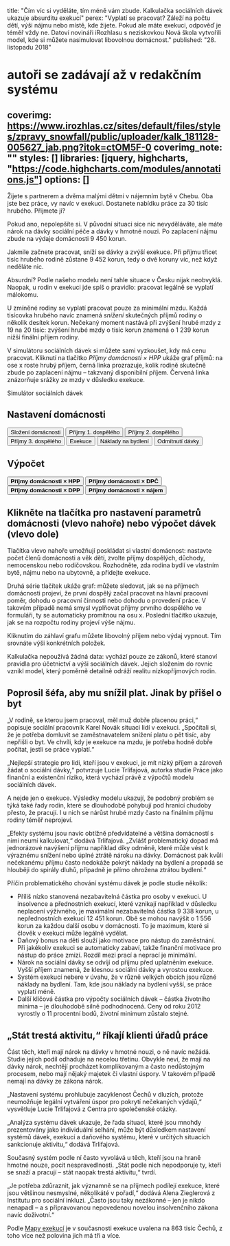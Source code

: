 title: "Čím víc si vyděláte, tím méně vám zbude. Kalkulačka sociálních dávek ukazuje absurditu exekucí"
perex: "Vyplatí se pracovat? Záleží na počtu dětí, výši nájmu nebo místě, kde žijete. Pokud ale máte exekuci, odpověď je téměř vždy ne. Datoví novináři iRozhlasu s neziskovkou Nová škola vytvořili model, kde si můžete nasimulovat libovolnou domácnost."
published: "28. listopadu 2018"
# autoři se zadávají až v redakčním systému
coverimg: https://www.irozhlas.cz/sites/default/files/styles/zpravy_snowfall/public/uploader/kalk_181128-005627_jab.png?itok=ctOM5F-0
coverimg_note: ""
styles: []
libraries: [jquery, highcharts, "https://code.highcharts.com/modules/annotations.js"]
options: []
---

Žijete s partnerem a dvěma malými dětmi v nájemním bytě v Chebu. Oba jste bez práce, vy navíc v exekuci. Dostanete nabídku práce za 30 tisíc hrubého. Přijmete ji?

Pokud ano, nepolepšíte si. V původní situaci sice nic nevyděláváte, ale máte nárok na dávky sociální péče a dávky v hmotné nouzi. Po zaplacení nájmu zbude na výdaje domácnosti 9 450 korun.

Jakmile začnete pracovat, sníží se dávky a zvýší exekuce. Při příjmu třicet tisíc hrubého rodině zůstane 9 452 korun, tedy o dvě koruny víc, než když neděláte nic.

Absurdní? Podle našeho modelu není tahle situace v Česku nijak neobvyklá. Naopak, u rodin v exekuci jde spíš o pravidlo: pracovat legálně se vyplatí málokomu.

U zmíněné rodiny se vyplatí pracovat pouze za minimální mzdu. Každá tisícovka hrubého navíc znamená _snížení_ skutečných příjmů rodiny o několik desítek korun. Nečekaný moment nastává při zvýšení hrubé mzdy z 19 na 20 tisíc: zvýšení hrubé mzdy o tisíc korun znamená o 1 239 korun nižší finální příjem rodiny.

V simulátoru sociálních dávek si můžete sami vyzkoušet, kdy má cenu pracovat. Kliknutí na tlačítko _Příjmy domácnosti × HPP_ ukáže graf příjmů: na ose x roste hrubý příjem, černá linka prozrazuje, kolik rodině skutečně zbude po zaplacení nájmu – takzvaný disponibilní příjem. Červená linka znázorňuje srážky ze mzdy v důsledku exekuce.

<wide>
<div id="container">
    <div id="title">Simulátor sociálních dávek</div>
        <div id="upperwindow">
            <div></div>
        </div>
    <div id="middlewindowgroup">
        <div id="buttonwindowgroup">
            <div id="upperbuttonwindow">
                <h2 id="bw-title">Nastavení domácnosti</h2>
                <button class="bw-button" type="button" onclick="vyplnSlozeniDomacnosti()">Složení domácnosti </button>
                <button class="bw-button" type="button" onclick="vyplnPrijmyPrvnihoDospeleho()">Příjmy 1. dospělého</button>
                <button class="bw-button" type="button" onclick="vyplnPrijmyDruhehoDospeleho()">Příjmy 2. dospělého</button>
                <button class="bw-button" type="button" onclick="vyplnPrijmyTretihoDospeleho()">Příjmy 3. dospělého</button>
                <button class="bw-button" type="button" onclick="vyplnExekuce()">Exekuce</button>
                <button class="bw-button" type="button" onclick="vyplnNakladyNaBydleni()">Náklady na bydlení</button>
                <button class="bw-button" type="button" onclick="vyplnZadostODavky()">Odmítnutí dávky</button>
            </div>
            <div id="lowerbuttonwindow">
                <h2 id="bw-title">Výpočet</h2>
                <button class="bw-button" type="button" onclick="dynamickyModelujRodinu(1)"><strong>Příjmy domácnosti × HPP </strong></button>
                <button class="bw-button" type="button" onclick="dynamickyModelujRodinu(2)"><strong>Příjmy domácnosti × DPČ </strong></button>
                <button class="bw-button" type="button" onclick="dynamickyModelujRodinu(3)"><strong>Příjmy domácnosti × DPP </strong></button>
                <button class="bw-button" type="button" onclick="dynamickyModelujRodinu(4)"><strong>Příjmy domácnosti × nájem </strong></button>
            </div>
        </div>
        <div id="mainwindow">
            <div id="mw-text">
                <h2 id="bw-title">Klikněte na tlačítka pro nastavení parametrů domácnosti (vlevo nahoře) nebo výpočet dávek (vlevo dole)</h2>
            </div>
        </div>
    </div>
</div>
</wide>

Tlačítka vlevo nahoře umožňují poskládat si vlastní domácnost: nastavte počet členů domácnosti a věk dětí, zvolte příjmy dospělých, důchody, nemocenskou nebo rodičovskou. Rozhodněte, zda rodina bydlí ve vlastním bytě, nájmu nebo na ubytovně, a přidejte exekuce.

Druhá série tlačítek ukáže graf: můžete sledovat, jak se na příjmech domácnosti projeví, že první dospělý začal pracovat na hlavní pracovní poměr, dohodu o pracovní činnosti nebo dohodu o provedení práce. V takovém případě nemá smysl vyplňovat příjmy prvního dospělého ve formuláři, ty se automaticky promítnou na osu x. Poslední tlačítko ukazuje, jak se na rozpočtu rodiny projeví výše nájmu.

Kliknutím do záhlaví grafu můžete libovolný příjem nebo výdaj vypnout. Tím srovnáte výši konkrétních položek.

Kalkulačka nepoužívá žádná data: vychází pouze ze zákonů, které stanoví pravidla pro účetnictví a výši sociálních dávek. Jejich složením do rovnic vznikl model, který poměrně detailně odráží realitu nízkopříjmových rodin.

## Poprosil šéfa, aby mu snížil plat. Jinak by přišel o byt

„V rodině, se kterou jsem pracoval, měl muž dobře placenou práci,“ popisuje sociální pracovník Karel Novák situaci lidí v exekuci. „Spočítali si, že je potřeba domluvit se zaměstnavatelem snížení platu o pět tisíc, aby nepřišli o byt. Ve chvíli, kdy je exekuce na mzdu, je potřeba hodně dobře počítat, jestli se práce vyplatí.“

„Nejlepší strategie pro lidi, kteří jsou v exekuci, je mít nízký příjem a zároveň žádat o sociální dávky,“ potvrzuje Lucie Trlifajová, autorka studie Práce jako finanční a existenční riziko, která vychází právě z výpočtů modelu sociálních dávek.

A nejde jen o exekuce. Výsledky modelu ukazují, že podobný problém se týká také řady rodin, které se dlouhodobě pohybují pod hranicí chudoby přesto, že pracují. I u nich se nárůst hrubé mzdy často na finálním příjmu rodiny téměř neprojeví.

„Efekty systému jsou navíc obtížně předvídatelné a většina domácností s nimi neumí kalkulovat,“ dodává Trlifajová. „Zvlášť problematický dopad má jednorázové navýšení příjmu například díky odměně, které může vést k výraznému snížení nebo úplné ztrátě nároku na dávky. Domácnost pak kvůli nečekanému příjmu často nedokáže pokrýt náklady na bydlení a propadá se hlouběji do spirály dluhů, případně je přímo ohrožena ztrátou bydlení.“

Příčin problematického chování systému dávek je podle studie několik:

* Příliš nízko stanovená nezabavitelná částka pro osoby v exekuci. U insolvence a přednostních exekucí, které vznikají například v důsledku neplacení výživného, je maximální nezabavitelná částka 9 338 korun, u nepřednostních exekucí 12 451 korun. Obě se mohou navýšit o 1 556 korun za každou další osobu v domácnosti. To je maximum, které si člověk v exekuci může legálně vydělat.
* Daňový bonus na děti slouží jako motivace pro nástup do zaměstnání. Při jakékoliv exekuci se automaticky zabaví, takže finanční motivace pro nástup do práce zmizí. Rozdíl mezi prací a neprací je minimální.
* Nárok na sociální dávky se odvíjí od příjmu před uplatněním exekuce. Vyšší příjem znamená, že klesnou sociální dávky a vyrostou exekuce.
* Systém exekucí nebere v úvahu, že v různě velkých obcích jsou různé náklady na bydlení. Tam, kde jsou náklady na bydlení vyšší, se práce vyplatí méně.
* Další klíčová částka pro výpočty sociálních dávek – částka životního minima – je dlouhodobě silně podhodnocená. Ceny od roku 2012 vyrostly o 11 procentní bodů, životní minimum zůstalo stejné.

## „Stát trestá aktivitu,“ říkají klienti úřadů práce

Část těch, kteří mají nárok na dávky v hmotné nouzi, o ně navíc nežádá. Studie jejich podíl odhaduje na necelou třetinu. Obvykle neví, že mají na dávky nárok, nechtějí procházet komplikovaným a často nedůstojným procesem, nebo mají nějaký majetek či vlastní úspory. V takovém případě nemají na dávky ze zákona nárok.

„Nastavení systému prohlubuje zacyklenost Čechů v dluzích, protože neumožňuje legální vytváření úspor pro pokrytí nečekaných výdajů,“ vysvětluje Lucie Trlifajová z Centra pro společenské otázky.

„Analýza systému dávek ukazuje, že řada situací, které jsou mnohdy prezentovány jako individuální selhání, může být důsledkem nastavení systémů dávek, exekucí a daňového systému, které v určitých situacích sankcionuje aktivitu,“ dodává Trlifajová.

Současný systém podle ní často vyvolává u těch, kteří jsou na hraně hmotné nouze, pocit nespravedlnosti. „Stát podle nich nepodporuje ty, kteří se snaží a pracují – stát naopak trestá aktivitu,“ tvrdí.

„Je potřeba zdůraznit, jak významně se na příjmech podílejí exekuce, které jsou většinou nesmyslné, několikáté v pořadí,“ dodává Alena Zieglerová z Institutu pro sociální inkluzi. „Často jsou taky nezákonné – jen je nikdo nenapadl – a s připravovanou nepovedenou novelou insolvenčního zákona navíc doživotní.“

Podle [Mapy exekucí](http://mapaexekuci.cz/) je v současnosti exekuce uvalena na 863 tisíc Čechů, z toho více než polovina jich má tři a více.